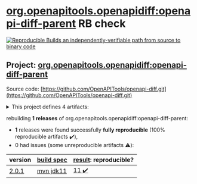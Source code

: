 [org.openapitools.openapidiff:openapi-diff-parent](https://search.maven.org/artifact/org.openapitools.openapidiff/openapi-diff-parent/) RB check
=======

[![Reproducible Builds](https://reproducible-builds.org/images/logos/rb.svg) an independently-verifiable path from source to binary code](https://reproducible-builds.org/)

## Project: [org.openapitools.openapidiff:openapi-diff-parent](https://search.maven.org/artifact/org.openapitools.openapidiff/openapi-diff-parent/)

Source code: [https://github.com/OpenAPITools/openapi-diff.git](https://github.com/OpenAPITools/openapi-diff.git)

<details><summary>This project defines 4 artifacts:</summary>

* [org.openapitools.openapidiff:openapi-diff-cli](https://search.maven.org/artifact/org.openapitools.openapidiff/openapi-diff-cli/)
* [org.openapitools.openapidiff:openapi-diff-core](https://search.maven.org/artifact/org.openapitools.openapidiff/openapi-diff-core/)
* [org.openapitools.openapidiff:openapi-diff-maven](https://search.maven.org/artifact/org.openapitools.openapidiff/openapi-diff-maven/)
* [org.openapitools.openapidiff:openapi-diff-parent](https://search.maven.org/artifact/org.openapitools.openapidiff/openapi-diff-parent/)
</details>

rebuilding **1 releases** of org.openapitools.openapidiff:openapi-diff-parent:
- **1** releases were found successfully **fully reproducible** (100% reproducible artifacts :heavy_check_mark:),
- 0 had issues (some unreproducible artifacts :warning:):

| version | [build spec](BUILDSPEC.md) | [result](https://reproducible-builds.org/docs/jvm/): reproducible? |
| -- | --------- | ------ |
| [2.0.1](https://search.maven.org/artifact/org.openapitools.openapidiff/openapi-diff-parent/2.0.1/pom) | [mvn jdk11](openapi-diff-2.0.1.buildspec) | [11 :heavy_check_mark: ](openapi-diff-parent-2.0.1.buildcompare) |

